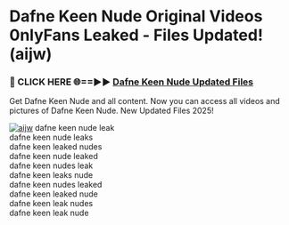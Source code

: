 # Dafne Keen Nude Original Videos 0nlyFans Leaked - Files Updated! (aijw)

<h3>🔴 CLICK HERE 🌐==►► <a href="https://tinyurl.com/52m3yx9h" rel="nofollow">Dafne Keen Nude Updated Files</a></h3>

Get Dafne Keen Nude and all content. Now you can access all videos and pictures of Dafne Keen Nude. New Updated Files 2025!

[![aijw](https://i.imgur.com/TnHtlc8.gif)](https://tinyurl.com/52m3yx9h)
dafne keen nude leak<br>
dafne keen nude leaks<br>
dafne keen leaked nudes<br>
dafne keen nude leaked<br>
dafne keen nudes leak<br>
dafne keen leaks nude<br>
dafne keen nudes leaked<br>
dafne keen leaked nude<br>
dafne keen leak nudes<br>
dafne keen leak nude